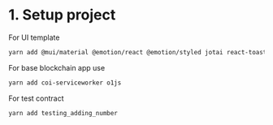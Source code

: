 # 1. Setup project

For UI template

```bash
yarn add @mui/material @emotion/react @emotion/styled jotai react-toastify
```

For base blockchain app use

```bash
yarn add coi-serviceworker o1js
```

For test contract

```bash
yarn add testing_adding_number
```

